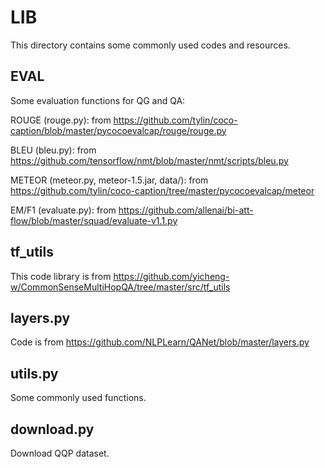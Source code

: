 # LIB
This directory contains some commonly used codes and resources.

## EVAL
Some evaluation functions for QG and QA:

ROUGE (rouge.py): from https://github.com/tylin/coco-caption/blob/master/pycocoevalcap/rouge/rouge.py

BLEU (bleu.py): from https://github.com/tensorflow/nmt/blob/master/nmt/scripts/bleu.py

METEOR (meteor.py, meteor-1.5.jar, data/): from https://github.com/tylin/coco-caption/tree/master/pycocoevalcap/meteor

EM/F1 (evaluate.py): from https://github.com/allenai/bi-att-flow/blob/master/squad/evaluate-v1.1.py

## tf_utils
This code library is from https://github.com/yicheng-w/CommonSenseMultiHopQA/tree/master/src/tf_utils

## layers.py
Code is from https://github.com/NLPLearn/QANet/blob/master/layers.py

## utils.py
Some commonly used functions.

## download.py
Download QQP dataset.
